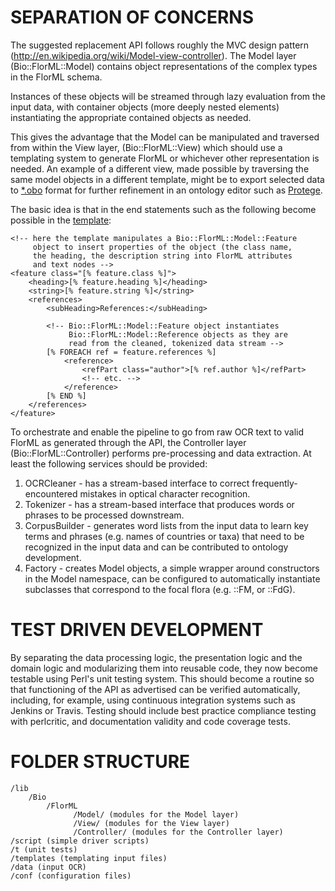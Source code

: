 SEPARATION OF CONCERNS
======================
The suggested replacement API follows roughly the MVC design pattern
(http://en.wikipedia.org/wiki/Model-view-controller). The Model
layer (Bio::FlorML::Model) contains object representations of the 
complex types in the FlorML schema. 

Instances of these objects will be streamed through lazy evaluation from the 
input data, with container objects (more deeply nested elements) instantiating 
the appropriate contained objects as needed. 

This gives the advantage that the Model can be manipulated and traversed 
from within the View layer, (Bio::FlorML::View) which should use a 
templating system to generate FlorML or whichever other representation 
is needed. An example of a different view, made possible by traversing the
same model objects in a different template, might be to export selected
data to [*.obo](http://www.geneontology.org/GO.format.obo-1_2.shtml) format
for further refinement in an ontology editor such as 
[Protege](http://protege.stanford.edu/).

The basic idea is that in the end statements such as the following 
become possible in the [template](http://www.template-toolkit.org/):

    <!-- here the template manipulates a Bio::FlorML::Model::Feature 
         object to insert properties of the object (the class name,
         the heading, the description string into FlorML attributes 
         and text nodes -->
    <feature class="[% feature.class %]">
        <heading>[% feature.heading %]</heading>
        <string>[% feature.string %]</string>
        <references>
            <subHeading>References:</subHeading>
            
            <!-- Bio::FlorML::Model::Feature object instantiates
                 Bio::FlorML::Model::Reference objects as they are 
                 read from the cleaned, tokenized data stream -->
            [% FOREACH ref = feature.references %]
                <reference>
                    <refPart class="author">[% ref.author %]</refPart>
                    <!-- etc. -->
                </reference>
            [% END %]
        </references>
    </feature>

To orchestrate and enable the pipeline to go from raw OCR text to valid
FlorML as generated through the API, the Controller layer 
(Bio::FlorML::Controller) performs pre-processing and data extraction. 
At least the following services should be provided:

1. OCRCleaner - has a stream-based interface to correct frequently-
encountered mistakes in optical character recognition.
2. Tokenizer - has a stream-based interface that produces words or
phrases to be processed downstream.
3. CorpusBuilder - generates word lists from the input data to learn
key terms and phrases (e.g. names of countries or taxa) that need to
be recognized in the input data and can be contributed to ontology 
development.
4. Factory - creates Model objects, a simple wrapper around constructors
in the Model namespace, can be configured to automatically instantiate
subclasses that correspond to the focal flora (e.g. ::FM, or ::FdG).

TEST DRIVEN DEVELOPMENT
=======================
By separating the data processing logic, the presentation logic and the
domain logic and modularizing them into reusable code, they now become
testable using Perl's unit testing system. This should become a routine
so that functioning of the API as advertised can be verified automatically,
including, for example, using continuous integration systems such as 
Jenkins or Travis. Testing should include best practice compliance testing
with perlcritic, and documentation validity and code coverage tests.

FOLDER STRUCTURE
================
    /lib
        /Bio
            /FlorML
                  /Model/ (modules for the Model layer)
                  /View/ (modules for the View layer)
                  /Controller/ (modules for the Controller layer)
    /script (simple driver scripts)
    /t (unit tests)
    /templates (templating input files)
    /data (input OCR)
    /conf (configuration files)
